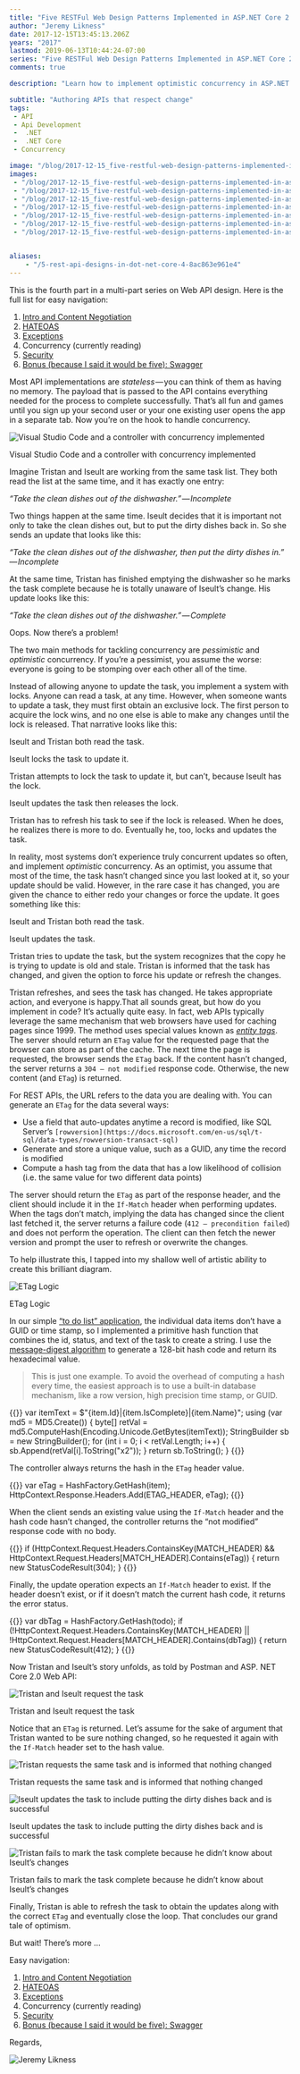 ```yaml
---
title: "Five RESTFul Web Design Patterns Implemented in ASP.NET Core 2.0 Part 4: Optimistic Concurrency"
author: "Jeremy Likness"
date: 2017-12-15T13:45:13.206Z
years: "2017"
lastmod: 2019-06-13T10:44:24-07:00
series: "Five RESTFul Web Design Patterns Implemented in ASP.NET Core 2.0"
comments: true

description: "Learn how to implement optimistic concurrency in ASP.NET Core apps by leveraging the concept of entity tags or ETags."

subtitle: "Authoring APIs that respect change"
tags:
 - API 
 - Api Development 
 -  .NET 
 -  .NET Core 
 - Concurrency 

image: "/blog/2017-12-15_five-restful-web-design-patterns-implemented-in-asp.net-core-2.0-part-4-optimistic-concurrency/images/1.png" 
images:
 - "/blog/2017-12-15_five-restful-web-design-patterns-implemented-in-asp.net-core-2.0-part-4-optimistic-concurrency/images/1.png" 
 - "/blog/2017-12-15_five-restful-web-design-patterns-implemented-in-asp.net-core-2.0-part-4-optimistic-concurrency/images/2.png" 
 - "/blog/2017-12-15_five-restful-web-design-patterns-implemented-in-asp.net-core-2.0-part-4-optimistic-concurrency/images/3.png" 
 - "/blog/2017-12-15_five-restful-web-design-patterns-implemented-in-asp.net-core-2.0-part-4-optimistic-concurrency/images/4.png" 
 - "/blog/2017-12-15_five-restful-web-design-patterns-implemented-in-asp.net-core-2.0-part-4-optimistic-concurrency/images/5.png" 
 - "/blog/2017-12-15_five-restful-web-design-patterns-implemented-in-asp.net-core-2.0-part-4-optimistic-concurrency/images/6.png" 
 - "/blog/2017-12-15_five-restful-web-design-patterns-implemented-in-asp.net-core-2.0-part-4-optimistic-concurrency/images/7.gif" 


aliases:
    - "/5-rest-api-designs-in-dot-net-core-4-8ac863e961e4"
---
```


This is the fourth part in a multi-part series on Web API design. Here is the full list for easy navigation:

1. [Intro and Content Negotiation](/5-rest-api-designs-in-dot-net-core-1-29a8527e999c)
2. [HATEOAS](/5-rest-api-designs-in-dot-net-core-2-ad2f204c2d11)
3. [Exceptions](/5-rest-api-designs-in-dot-net-core-3-91ebff38393d)
4. Concurrency (currently reading)
5. [Security](/5-rest-api-designs-in-dot-net-core-5-3ee2cf16713e)
6. [Bonus (because I said it would be five): Swagger](/5-rest-api-designs-in-dot-net-core-6-9e87cf562241)

Most API implementations are _stateless_ — you can think of them as having no memory. The payload that is passed to the API contains everything needed for the process to complete successfully. That’s all fun and games until you sign up your second user or your one existing user opens the app in a separate tab. Now you’re on the hook to handle concurrency.

![Visual Studio Code and a controller with concurrency implemented](/blog/2017-12-15_five-restful-web-design-patterns-implemented-in-asp.net-core-2.0-part-4-optimistic-concurrency/images/1.png)
<figcaption>Visual Studio Code and a controller with concurrency implemented</figcaption>

Imagine Tristan and Iseult are working from the same task list. They both read the list at the same time, and it has exactly one entry:

_“Take the clean dishes out of the dishwasher.” — Incomplete_

Two things happen at the same time. Iseult decides that it is important not only to take the clean dishes out, but to put the dirty dishes back in. So she sends an update that looks like this:

_“Take the clean dishes out of the dishwasher, then put the dirty dishes in.” — Incomplete_

At the same time, Tristan has finished emptying the dishwasher so he marks the task complete because he is totally unaware of Iseult’s change. His update looks like this:

_“Take the clean dishes out of the dishwasher.” — Complete_

Oops. Now there’s a problem!

The two main methods for tackling concurrency are _pessimistic_ and _optimistic_ concurrency. If you’re a pessimist, you assume the worse: everyone is going to be stomping over each other all of the time.

Instead of allowing anyone to update the task, you implement a system with locks. Anyone can read a task, at any time. However, when someone wants to update a task, they must first obtain an exclusive lock. The first person to acquire the lock wins, and no one else is able to make any changes until the lock is released. That narrative looks like this:

Iseult and Tristan both read the task.

Iseult locks the task to update it.

Tristan attempts to lock the task to update it, but can’t, because Iseult has the lock.

Iseult updates the task then releases the lock.

Tristan has to refresh his task to see if the lock is released. When he does, he realizes there is more to do. Eventually he, too, locks and updates the task.

In reality, most systems don’t experience truly concurrent updates so often, and implement _optimistic_ concurrency. As an optimist, you assume that most of the time, the task hasn’t changed since you last looked at it, so your update should be valid. However, in the rare case it has changed, you are given the chance to either redo your changes or force the update. It goes something like this:

Iseult and Tristan both read the task.

Iseult updates the task.

Tristan tries to update the task, but the system recognizes that the copy he is trying to update is old and stale. Tristan is informed that the task has changed, and given the option to force his update or refresh the changes.

Tristan refreshes, and sees the task has changed. He takes appropriate action, and everyone is happy.That all sounds great, but how do you implement in code? It’s actually quite easy. In fact, web APIs typically leverage the same mechanism that web browsers have used for caching pages since 1999. The method uses special values known as [_entity tags_](https://tools.ietf.org/html/rfc7232#section-2.3). The server should return an `ETag` value for the requested page that the browser can store as part of the cache. The next time the page is requested, the browser sends the `ETag` back. If the content hasn’t changed, the server returns a `304 — not modified` response code. Otherwise, the new content (and `ETag`) is returned.

For REST APIs, the URL refers to the data you are dealing with. You can generate an `ETag` for the data several ways:

* Use a field that auto-updates anytime a record is modified, like SQL Server’s `[rowversion](https://docs.microsoft.com/en-us/sql/t-sql/data-types/rowversion-transact-sql)`
* Generate and store a unique value, such as a GUID, any time the record is modified
* Compute a hash tag from the data that has a low likelihood of collision (i.e. the same value for two different data points)

The server should return the `ETag` as part of the response header, and the client should include it in the `If-Match` header when performing updates. When the tags don’t match, implying the data has changed since the client last fetched it, the server returns a failure code (`412 — precondition failed`) and does not perform the operation. The client can then fetch the newer version and prompt the user to refresh or overwrite the changes.

To help illustrate this, I tapped into my shallow well of artistic ability to create this brilliant diagram.

![ETag Logic](/blog/2017-12-15_five-restful-web-design-patterns-implemented-in-asp.net-core-2.0-part-4-optimistic-concurrency/images/2.png)
<figcaption>ETag Logic</figcaption>

In our simple <i class="fab fa-github"></i> [“to do list” application](https://github.com/JeremyLikness/PASS-2017/tree/master/05-REST-Advanced/Slide6-TodoApi-ETag), the individual data items don’t have a GUID or time stamp, so I implemented a primitive hash function that combines the id, status, and text of the task to create a string. I use the [message-digest algorithm](https://en.wikipedia.org/wiki/MD5) to generate a 128-bit hash code and return its hexadecimal value.

> This is just one example. To avoid the overhead of computing a hash every time, the easiest approach is to use a built-in database mechanism, like a row version, high precision time stamp, or GUID.

{{<highlight CSharp>}}
var itemText = $"{item.Id}|{item.IsComplete}|{item.Name}";
using (var md5 = MD5.Create())
{
    byte[] retVal = md5.ComputeHash(Encoding.Unicode.GetBytes(itemText));
    StringBuilder sb = new StringBuilder();
    for (int i = 0; i < retVal.Length; i++)
    {
        sb.Append(retVal[i].ToString("x2"));
    }
    return sb.ToString();
}
{{</highlight>}}

The controller always returns the hash in the `ETag` header value.

{{<highlight CSharp>}}
var eTag = HashFactory.GetHash(item);
HttpContext.Response.Headers.Add(ETAG_HEADER, eTag);
{{</highlight>}}

When the client sends an existing value using the `If-Match` header and the hash code hasn’t changed, the controller returns the “not modified” response code with no body.

{{<highlight CSharp>}}
if (HttpContext.Request.Headers.ContainsKey(MATCH_HEADER) &&
    HttpContext.Request.Headers[MATCH_HEADER].Contains(eTag))
{
    return new StatusCodeResult(304);
}
{{</highlight>}}

Finally, the update operation expects an `If-Match` header to exist. If the header doesn’t exist, or if it doesn’t match the current hash code, it returns the error status.

{{<highlight CSharp>}}
var dbTag = HashFactory.GetHash(todo);
if (!HttpContext.Request.Headers.ContainsKey(MATCH_HEADER) ||
    !HttpContext.Request.Headers[MATCH_HEADER].Contains(dbTag))
{
    return new StatusCodeResult(412);
}
{{</highlight>}}

Now Tristan and Iseult’s story unfolds, as told by Postman and ASP. NET Core 2.0 Web API:

![Tristan and Iseult request the task](/blog/2017-12-15_five-restful-web-design-patterns-implemented-in-asp.net-core-2.0-part-4-optimistic-concurrency/images/3.png)
<figcaption>Tristan and Iseult request the task</figcaption>

Notice that an `ETag` is returned. Let’s assume for the sake of argument that Tristan wanted to be sure nothing changed, so he requested it again with the `If-Match` header set to the hash value.

![Tristan requests the same task and is informed that nothing changed](/blog/2017-12-15_five-restful-web-design-patterns-implemented-in-asp.net-core-2.0-part-4-optimistic-concurrency/images/4.png)
<figcaption>Tristan requests the same task and is informed that nothing changed</figcaption>

![Iseult updates the task to include putting the dirty dishes back and is successful](/blog/2017-12-15_five-restful-web-design-patterns-implemented-in-asp.net-core-2.0-part-4-optimistic-concurrency/images/5.png)
<figcaption>Iseult updates the task to include putting the dirty dishes back and is successful</figcaption>

![Tristan fails to mark the task complete because he didn’t know about Iseult’s changes](/blog/2017-12-15_five-restful-web-design-patterns-implemented-in-asp.net-core-2.0-part-4-optimistic-concurrency/images/6.png)
<figcaption>Tristan fails to mark the task complete because he didn’t know about Iseult’s changes</figcaption>

Finally, Tristan is able to refresh the task to obtain the updates along with the correct `ETag` and eventually close the loop. That concludes our grand tale of optimism.

But wait! There’s more …

Easy navigation:

1. [Intro and Content Negotiation](/5-rest-api-designs-in-dot-net-core-1-29a8527e999c)
2. [HATEOAS](/5-rest-api-designs-in-dot-net-core-2-ad2f204c2d11)
3. [Exceptions](/5-rest-api-designs-in-dot-net-core-3-91ebff38393d)
4. Concurrency (currently reading)
5. [Security](/5-rest-api-designs-in-dot-net-core-5-3ee2cf16713e)
6. [Bonus (because I said it would be five): Swagger](/5-rest-api-designs-in-dot-net-core-6-9e87cf562241)

Regards,

![Jeremy Likness](/blog/2017-12-15_five-restful-web-design-patterns-implemented-in-asp.net-core-2.0-part-4-optimistic-concurrency/images/7.gif)
